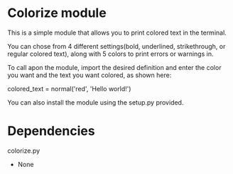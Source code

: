 # Colorize module

This is a simple module that allows you to print colored text in the terminal.

You can chose from 4 different settings(bold, underlined, strikethrough, or regular colored text), along with 5 colors to print errors or warnings in.

To call apon the module, import the desired definition and enter the color you want and the text you want colored, as shown here:

colored_text = normal('red', 'Hello world!')

You can also install the module using the setup.py provided.

Dependencies
==============
colorize.py
- None

